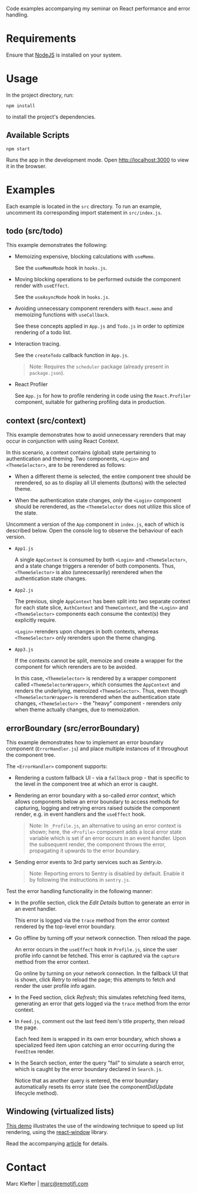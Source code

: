 Code examples accompanying my seminar on React performance and error handling.

# Requirements
Ensure that [NodeJS](https://nodejs.org/) is installed on your system.

# Usage
In the project directory, run:

    npm install

to install the project's dependencies.

## Available Scripts

    npm start

Runs the app in the development mode. Open [http://localhost:3000](http://localhost:3000) to view it in the browser.

# Examples
Each example is located in the `src` directory. To run an example, uncomment its corresponding import statement in `src/index.js`.

## todo (src/todo)
This example demonstrates the following:

*   Memoizing expensive, blocking calculations with `useMemo`.

    See the `useMemoMode` hook in `hooks.js`.

*   Moving blocking operations to be performed outside the component render with `useEffect`.

    See the `useAsyncMode` hook in `hooks.js`.

*   Avoiding unnecessary component rerenders with `React.memo` and memoizing functions with `useCallback`.

    See these concepts applied in `App.js` and `Todo.js` in order to optimize rendering of a todo list.

*   Interaction tracing.

    See the `createTodo` callback function in `App.js`.

    > Note: Requires the `scheduler` package (already present in `package.json`).

*   React Profiler

    See `App.js` for how to profile rendering in code using the `React.Profiler` component, suitable for gathering profiling data in production.

## context (src/context)
This example demonstrates how to avoid unnecessary rerenders that may occur in conjunction with using React Context.

In this scenario, a context contains (global) state pertaining to authentication and theming. Two components, `<Login>` and `<ThemeSelector>`, are to be rerendered as follows:

*   When a different theme is selected, the entire component tree should be rerendered, so as to display all UI elements (buttons) with the selected theme.

*   When the authentication state changes, _only_ the `<Login>` component should be rerendered, as the `<ThemeSelector` does not utilize this slice of the state.

Uncomment a version of the `App` component in `index.js`, each of which is described below. Open the console log to observe the behaviour of each version.

*   `App1.js`

    A single `AppContext` is consumed by both `<Login>` and `<ThemeSelector>`, and a state change triggers a rerender of both components. Thus, `<ThemeSelector>` is also (unnecessarily) rerendered when the authentication state changes.

*   `App2.js`

    The previous, single `AppContext` has been split into two separate context for each state slice, `AuthContext` and `ThemeContext`, and the `<Login>` and `<ThemeSelector>` components each consume the context(s) they explicitly require. 

     `<Login>` rerenders upon changes in both contexts, whereas `<ThemeSelector>` only rerenders upon the theme changing.

*   `App3.js`

    If the contexts cannot be split, memoize and create a wrapper for the component for which rerenders are to be avoided.
    
    In this case, `<ThemeSelector>` is rendered by a wrapper component called `<ThemeSelectorWrapper>`, which consumes the `AppContext` and renders the underlying, memoized `<ThemeSelector>`. Thus, even though `<ThemeSelectorWrapper>` is rerendered when the authentication state changes, `<ThemeSelector>` - the "heavy" component - rerenders only when theme actually changes, due to memoization.

## errorBoundary (src/errorBoundary)
This example demonstrates how to implement an error boundary component (`ErrorHandler.js`) and place multiple instances of it throughout the component tree.

The `<ErrorHandler>` component supports:

*   Rendering a custom fallback UI - via a `fallback` prop - that is specific to the level in the component tree at which an error is caught.   

*   Rendering an error boundary with a so-called _error context_, which allows components below an error boundary to access methods for capturing, logging and retrying errors raised outside the component render, e.g. in event handlers and the `useEffect` hook.

    > Note: In `_Profile.js`, an alternative to using an error context is shown; here, the `<Profile>` component adds a local error state variable which is set if an error occurs in an event handler. Upon the subsequent render, the component throws the error, propagating it upwards to the error boundary.

*   Sending error events to 3rd party services such as _Sentry.io_.

    > Note: Reporting errors to Sentry is disabled by default. Enable it by following the instructions in `sentry.js`.

Test the error handling functionality in the following manner:

*   In the profile section, click the _Edit Details_ button to generate an error in an event handler. 

    This error is logged via the `trace` method from the error context rendered by the top-level error boundary.

*   Go offline by turning off your network connection. Then reload the page.

    An error occurs in the `useEffect` hook in `Profile.js`, since the user profile info cannot be fetched. This error is captured via the `capture` method from the error context. 

    Go online by turning on your network connection. In the fallback UI that is shown, click _Retry_ to reload the page; this attempts to fetch and render the user profile info again.

*   In the Feed section, click _Refresh_;  this simulates refetching feed items, generating an error that gets logged via the `trace` method from the error context.

*   In `Feed.js`, comment out the last feed item's title property, then reload the page. 

    Each feed item is wrapped in its own error boundary, which shows a specialized feed item upon catching an error occurring during the `FeedItem` render.

*   In the Search section, enter the query "fail" to simulate a search error, which is caught by the error boundary declared in `Search.js`.

    Notice that as another query is entered, the error boundary automatically resets its error state (see the componentDidUpdate lifecycle method).

## Windowing (virtualized lists)
[This demo](https://react-window-example.sethcorker.com/) illustrates the use of the windowing technique to speed up list rendering, using the [react-window](https://react-window.now.sh/) library.

Read the accompanying [article](https://medium.com/front-end-field-guide/efficiently-rendering-lists-in-react-c1e5d2260af3) for details.

# Contact
Marc Klefter | marc@remotifi.com